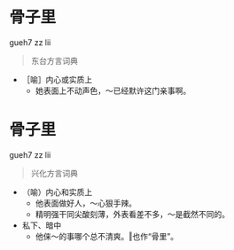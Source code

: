 # 骨子里
gueh7 zz lii
> 东台方言词典
- ［喻］内心或实质上
  - 她表面上不动声色，～已经默许这门亲事啊。

# 骨子里
gueh7 zz lii
> 兴化方言词典
- （喻）内心和实质上
  - 他表面做好人，～心狠手辣。
  - 精明强干同尖酸刻薄，外表看差不多，～是截然不同的。
- 私下、暗中
  - 他俫～的事哪个总不清爽。‖也作“骨里”。
